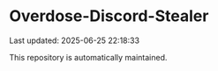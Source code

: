 # Overdose-Discord-Stealer

Last updated: 2025-06-25 22:18:33

This repository is automatically maintained.
